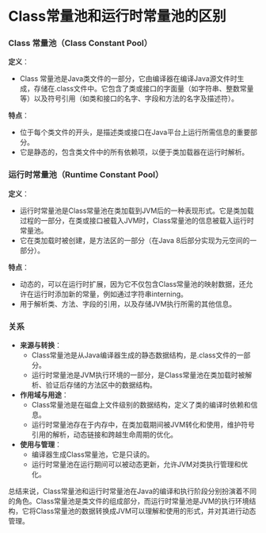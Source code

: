 # Class常量池和运行时常量池的区别

### <font style="color:rgba(0, 0, 0, 0.82);">Class 常量池（Class Constant Pool）</font>
**<font style="color:rgba(0, 0, 0, 0.82);">定义</font>**<font style="color:rgba(0, 0, 0, 0.82);">：</font>

+ <font style="color:rgba(0, 0, 0, 0.82);">Class 常量池是Java类文件的一部分，它由编译器在编译Java源文件时生成，存储在.class文件中。它包含了类或接口的字面量（如字符串、整数常量等）以及符号引用（如类和接口的名字、字段和方法的名字及描述符）。</font>

**<font style="color:rgba(0, 0, 0, 0.82);">特点</font>**<font style="color:rgba(0, 0, 0, 0.82);">：</font>

+ <font style="color:rgba(0, 0, 0, 0.82);">位于每个类文件的开头，是描述类或接口在Java平台上运行所需信息的重要部分。</font>
+ <font style="color:rgba(0, 0, 0, 0.82);">它是静态的，包含类文件中的所有依赖项，以便于类加载器在运行时解析。</font>

### <font style="color:rgba(0, 0, 0, 0.82);">运行时常量池（Runtime Constant Pool）</font>
**<font style="color:rgba(0, 0, 0, 0.82);">定义</font>**<font style="color:rgba(0, 0, 0, 0.82);">：</font>

+ <font style="color:rgba(0, 0, 0, 0.82);">运行时常量池是Class常量池在类加载到JVM后的一种表现形式。它是类加载过程的一部分，在类或接口被载入JVM时，Class常量池的信息被载入运行时常量池。</font>
+ <font style="color:rgba(0, 0, 0, 0.82);">它在类加载时被创建，是方法区的一部分（在Java 8后部分实现为元空间的一部分）。</font>

**<font style="color:rgba(0, 0, 0, 0.82);">特点</font>**<font style="color:rgba(0, 0, 0, 0.82);">：</font>

+ <font style="color:rgba(0, 0, 0, 0.82);">动态的，可以在运行时扩展，因为它不仅包含Class常量池的映射数据，还允许在运行时添加新的常量，例如通过字符串interning。</font>
+ <font style="color:rgba(0, 0, 0, 0.82);">用于解析类、方法、字段的引用，以及存储JVM执行所需的其他信息。</font>

### <font style="color:rgba(0, 0, 0, 0.82);">关系</font>
+ **<font style="color:rgba(0, 0, 0, 0.82);">来源与转换</font>**<font style="color:rgba(0, 0, 0, 0.82);">：</font>
    - <font style="color:rgba(0, 0, 0, 0.82);">Class常量池是从Java编译器生成的静态数据结构，是.class文件的一部分。</font>
    - <font style="color:rgba(0, 0, 0, 0.82);">运行时常量池是JVM执行环境的一部分，是Class常量池在类加载时被解析、验证后存储的方法区中的数据结构。</font>
+ **<font style="color:rgba(0, 0, 0, 0.82);">作用域与用途</font>**<font style="color:rgba(0, 0, 0, 0.82);">：</font>
    - <font style="color:rgba(0, 0, 0, 0.82);">Class常量池是在磁盘上文件级别的数据结构，定义了类的编译时依赖和信息。</font>
    - <font style="color:rgba(0, 0, 0, 0.82);">运行时常量池存在于内存中，在类加载期间被JVM转化和使用，维护符号引用的解析，动态链接和跨越生命周期的优化。</font>
+ **<font style="color:rgba(0, 0, 0, 0.82);">使用与管理</font>**<font style="color:rgba(0, 0, 0, 0.82);">：</font>
    - <font style="color:rgba(0, 0, 0, 0.82);">编译器生成Class常量池，它是只读的。</font>
    - <font style="color:rgba(0, 0, 0, 0.82);">运行时常量池在运行期间可以被动态更新，允许JVM对类执行管理和优化。</font>

<font style="color:rgba(0, 0, 0, 0.82);">总结来说，Class常量池和运行时常量池在Java的编译和执行阶段分别扮演着不同的角色。Class常量池是类文件的组成部分，而运行时常量池是JVM的执行环境结构，它将Class常量池的数据转换成JVM可以理解和使用的形式，并对其进行动态管理。</font>


